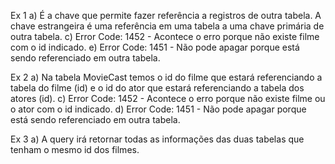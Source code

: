Ex 1
a) É a chave que permite fazer referência a registros de outra tabela.  A chave estrangeira é uma referência em uma tabela a uma chave primária de outra tabela.
c) Error Code: 1452 - Acontece o erro porque não existe filme com o id indicado.
e) Error Code: 1451 - Não pode apagar porque está sendo referenciado em outra tabela.

Ex 2
a) Na tabela MovieCast temos o id do filme que estará referenciando a tabela do filme (id) e o id do ator que estará referenciando a tabela dos atores (id).
c) Error Code: 1452 - Acontece o erro porque não existe filme ou o ator com o id indicado.
d) Error Code: 1451 - Não pode apagar porque está sendo referenciado em outra tabela.

Ex 3
a) A query irá retornar todas as informações das duas tabelas que tenham o mesmo id dos filmes.
